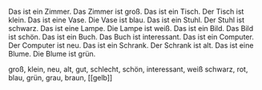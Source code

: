 Das ist ein Zimmer. Das Zimmer ist groß. Das ist ein Tisch. Der Tisch ist klein. Das ist eine Vase. Die Vase ist blau. Das ist ein Stuhl. Der Stuhl ist schwarz. Das ist eine Lampe. Die Lampe ist weiß. Das ist ein Bild. Das Bild ist schön. Das ist ein Buch. Das Buch ist interessant. Das ist ein Computer. Der Computer ist neu. Das ist ein Schrank. Der Schrank ist alt. Das ist eine Blume. Die Blume ist grün.

groß, klein, neu, alt, gut, schlecht, schön, interessant, weiß
schwarz, rot, blau, grün, grau, braun, [[gelb]]


